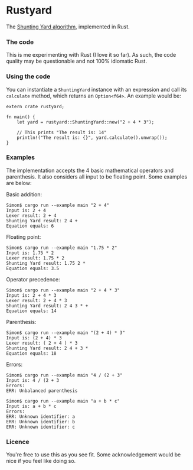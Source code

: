 # Rustyard

The [Shunting Yard algorithm](https://en.wikipedia.org/wiki/Shunting-yard_algorithm), implemented in Rust.

### The code

This is me experimenting with Rust (I love it so far). As such, the code quality may be questionable and not 100% idiomatic Rust.

### Using the code

You can instantiate a `ShuntingYard` instance with an expression and call its `calculate` method, which returns an `Option<f64>`. An example would be:

```
extern crate rustyard;

fn main() {
    let yard = rustyard::ShuntingYard::new("2 + 4 * 3");

    // This prints "The result is: 14"
    println!("The result is: {}", yard.calculate().unwrap());
}
```

### Examples

The implementation accepts the 4 basic mathematical operators and parenthesis. It also considers all input to be floating point. Some examples are below:

Basic addition:
```
Simon$ cargo run --example main "2 + 4"
Input is: 2 + 4
Lexer result: 2 + 4 
Shunting Yard result: 2 4 + 
Equation equals: 6
```

Floating point:
```
Simon$ cargo run --example main "1.75 * 2"
Input is: 1.75 * 2
Lexer result: 1.75 * 2 
Shunting Yard result: 1.75 2 * 
Equation equals: 3.5
```

Operator precedence:
```
Simon$ cargo run --example main "2 + 4 * 3"
Input is: 2 + 4 * 3
Lexer result: 2 + 4 * 3 
Shunting Yard result: 2 4 3 * + 
Equation equals: 14
```

Parenthesis:
```
Simon$ cargo run --example main "(2 + 4) * 3"
Input is: (2 + 4) * 3
Lexer result: ( 2 + 4 ) * 3 
Shunting Yard result: 2 4 + 3 * 
Equation equals: 18
```

Errors:
```
Simon$ cargo run --example main "4 / (2 + 3"
Input is: 4 / (2 + 3
Errors:
ERR: Unbalanced parenthesis
```

```
Simon$ cargo run --example main "a + b * c"
Input is: a + b * c
Errors:
ERR: Unknown identifier: a
ERR: Unknown identifier: b
ERR: Unknown identifier: c
```

### Licence

You're free to use this as you see fit. Some acknowledgement would be nice if you feel like doing so.

